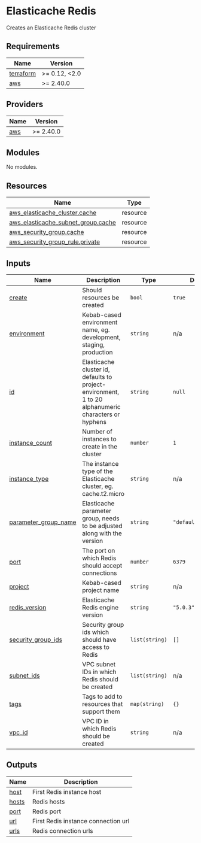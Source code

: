 # Elasticache Redis

Creates an Elasticache Redis cluster

<!-- prettier-ignore-start -->
<!-- BEGIN_TF_DOCS -->
## Requirements

| Name | Version |
|------|---------|
| <a name="requirement_terraform"></a> [terraform](#requirement\_terraform) | >= 0.12, <2.0 |
| <a name="requirement_aws"></a> [aws](#requirement\_aws) | >= 2.40.0 |

## Providers

| Name | Version |
|------|---------|
| <a name="provider_aws"></a> [aws](#provider\_aws) | >= 2.40.0 |

## Modules

No modules.

## Resources

| Name | Type |
|------|------|
| [aws_elasticache_cluster.cache](https://registry.terraform.io/providers/hashicorp/aws/latest/docs/resources/elasticache_cluster) | resource |
| [aws_elasticache_subnet_group.cache](https://registry.terraform.io/providers/hashicorp/aws/latest/docs/resources/elasticache_subnet_group) | resource |
| [aws_security_group.cache](https://registry.terraform.io/providers/hashicorp/aws/latest/docs/resources/security_group) | resource |
| [aws_security_group_rule.private](https://registry.terraform.io/providers/hashicorp/aws/latest/docs/resources/security_group_rule) | resource |

## Inputs

| Name | Description | Type | Default | Required |
|------|-------------|------|---------|:--------:|
| <a name="input_create"></a> [create](#input\_create) | Should resources be created | `bool` | `true` | no |
| <a name="input_environment"></a> [environment](#input\_environment) | Kebab-cased environment name, eg. development, staging, production | `string` | n/a | yes |
| <a name="input_id"></a> [id](#input\_id) | Elasticache cluster id, defaults to project-environment, 1 to 20 alphanumeric characters or hyphens | `string` | `null` | no |
| <a name="input_instance_count"></a> [instance\_count](#input\_instance\_count) | Number of instances to create in the cluster | `number` | `1` | no |
| <a name="input_instance_type"></a> [instance\_type](#input\_instance\_type) | The instance type of the Elasticache cluster, eg. cache.t2.micro | `string` | n/a | yes |
| <a name="input_parameter_group_name"></a> [parameter\_group\_name](#input\_parameter\_group\_name) | Elasticache parameter group, needs to be adjusted along with the version | `string` | `"default.redis5.0"` | no |
| <a name="input_port"></a> [port](#input\_port) | The port on which Redis should accept connections | `number` | `6379` | no |
| <a name="input_project"></a> [project](#input\_project) | Kebab-cased project name | `string` | n/a | yes |
| <a name="input_redis_version"></a> [redis\_version](#input\_redis\_version) | Elasticache Redis engine version | `string` | `"5.0.3"` | no |
| <a name="input_security_group_ids"></a> [security\_group\_ids](#input\_security\_group\_ids) | Security group ids which should have access to Redis | `list(string)` | `[]` | no |
| <a name="input_subnet_ids"></a> [subnet\_ids](#input\_subnet\_ids) | VPC subnet IDs in which Redis should be created | `list(string)` | n/a | yes |
| <a name="input_tags"></a> [tags](#input\_tags) | Tags to add to resources that support them | `map(string)` | `{}` | no |
| <a name="input_vpc_id"></a> [vpc\_id](#input\_vpc\_id) | VPC ID in which Redis should be created | `string` | n/a | yes |

## Outputs

| Name | Description |
|------|-------------|
| <a name="output_host"></a> [host](#output\_host) | First Redis instance host |
| <a name="output_hosts"></a> [hosts](#output\_hosts) | Redis hosts |
| <a name="output_port"></a> [port](#output\_port) | Redis port |
| <a name="output_url"></a> [url](#output\_url) | First Redis instance connection url |
| <a name="output_urls"></a> [urls](#output\_urls) | Redis connection urls |
<!-- END_TF_DOCS -->
<!-- prettier-ignore-end -->
